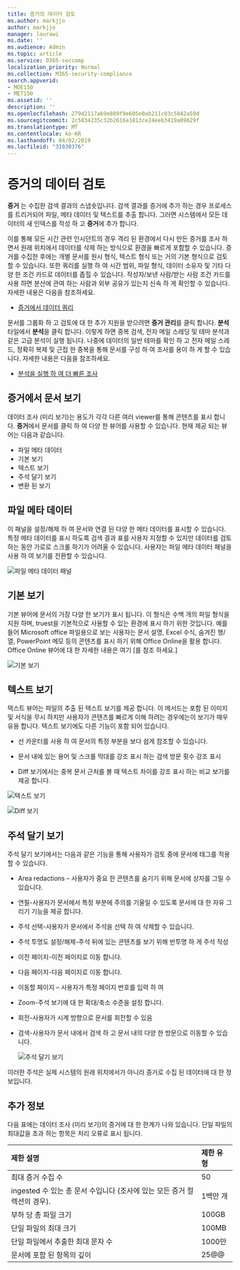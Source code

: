 ```yaml
---
title: 증거의 데이터 검토
ms.author: markjjo
author: markjjo
manager: laurawi
ms.date: ''
ms.audience: Admin
ms.topic: article
ms.service: O365-seccomp
localization_priority: Normal
ms.collection: M365-security-compliance
search.appverid:
- MOE150
- MET150
ms.assetid: ''
description: ''
ms.openlocfilehash: 279d2117a69e889f9e605e0ab211c03c5842a59d
ms.sourcegitcommit: 2c5834235c32b2616e1813ce24eeb3419a09629f
ms.translationtype: MT
ms.contentlocale: ko-KR
ms.lasthandoff: 04/02/2019
ms.locfileid: "31030376"
---
```

# <a name="review-data-in-evidence"></a>증거의 데이터 검토

**증거** 는 수집한 검색 결과의 스냅숏입니다. 검색 결과를 증거에 추가 하는 경우 프로세스를 트리거되어 파일, 메타 데이터 및 텍스트를 추출 합니다. 그러면 시스템에서 모든 데이터의 새 인덱스를 작성 하 고 **증거**에 추가 합니다. 

이를 통해 모든 시간 관련 인시던트의 경우 격리 된 환경에서 다시 만든 증거를 조사 하면서 원래 위치에서 데이터를 삭제 하는 방식으로 환경을 빠르게 포함할 수 있습니다. 증거를 수집한 후에는 개별 문서를 원시 형식, 텍스트 형식 또는 거의 기본 형식으로 검토할 수 있습니다. 또한 쿼리를 실행 하 여 시간 범위, 파일 형식, 데이터 소유자 및 기타 다양 한 조건 카드로 데이터를 좁힐 수 있습니다. 작성자/보낸 사람/받는 사람 조건 카드를 사용 하면 분산에 관여 하는 사람과 외부 공유가 있는지 신속 하 게 확인할 수 있습니다. 자세한 내용은 다음을 참조하세요.

  - [증거에서 데이터 쿼리](evidence-query.md)

문서를 그룹화 하 고 검토에 대 한 추가 지원을 받으려면 **증거 관리**를 클릭 합니다. **분석** 타일에서 **분석**을 클릭 합니다. 이렇게 하면 중복 검색, 전자 메일 스레딩 및 테마 분석과 같은 고급 분석이 실행 됩니다. 나중에 데이터의 일반 테마를 확인 하 고 전자 메일 스레드, 정확히 복제 및 근접 한 중복을 통해 문서를 구성 하 여 조사를 용이 하 게 할 수 있습니다. 자세한 내용은 다음을 참조하세요.

  - [분석을 실행 하 여 더 빠른 조사](run-analytics-to-investigate-faster.md)

## <a name="view-documents-in-evidence"></a>증거에서 문서 보기

데이터 조사 (미리 보기)는 용도가 각각 다른 여러 viewer를 통해 콘텐츠를 표시 합니다. **증거**에서 문서를 클릭 하 여 다양 한 뷰어를 사용할 수 있습니다. 현재 제공 되는 뷰어는 다음과 같습니다.

- 파일 메타 데이터
- 기본 보기
- 텍스트 보기
- 주석 달기 보기
- 변환 된 보기

## <a name="file-metadata"></a>파일 메타 데이터

이 패널을 설정/해제 하 여 문서와 연결 된 다양 한 메타 데이터를 표시할 수 있습니다. 특정 메타 데이터를 표시 하도록 검색 결과 표를 사용자 지정할 수 있지만 데이터를 검토 하는 동안 가로로 스크롤 하기가 어려울 수 있습니다. 사용자는 파일 메타 데이터 패널을 사용 하 여 보기를 전환할 수 있습니다.

![파일 메타 데이터 패널
](../media/Reviewimage2.png)

## <a name="native-view"></a>기본 보기

기본 뷰어에 문서의 가장 다양 한 보기가 표시 됩니다. 이 형식은 수백 개의 파일 형식을 지원 하며, truest을 기본적으로 사용할 수 있는 환경에 표시 하기 위한 것입니다. 예를 들어 Microsoft office 파일용으로 보는 사용자는 문서 설명, Excel 수식, 숨겨진 행/열, PowerPoint 메모 등의 콘텐츠를 표시 하기 위해 Office Online을 활용 합니다. Office Online 뷰어에 대 한 자세한 내용은 여기 \[를 참조 하세요.\]

![기본 보기
](../media/Reviewimage3.png)

## <a name="text-view"></a>텍스트 보기

텍스트 뷰어는 파일의 추출 된 텍스트 보기를 제공 합니다. 이 메서드는 포함 된 이미지 및 서식을 무시 하지만 사용자가 콘텐츠를 빠르게 이해 하려는 경우에는이 보기가 매우 유용 합니다. 텍스트 보기에도 다른 기능이 포함 되어 있습니다.

  - 선 카운터를 사용 하 여 문서의 특정 부분을 보다 쉽게 참조할 수 있습니다.

  - 문서 내에 있는 용어 및 스크롤 막대를 강조 표시 하는 검색 방문 횟수 강조 표시

  - Diff 보기에서는 중복 문서 근처를 볼 때 텍스트 차이를 강조 표시 하는 비교 보기를 제공 합니다.

![텍스트 보기
](../media/Reviewimage4.png)

![Diff 보기
](../media/Reviewimage5.png)

## <a name="annotate-view"></a>주석 달기 보기

주석 달기 보기에서는 다음과 같은 기능을 통해 사용자가 검토 중에 문서에 태그를 적용할 수 있습니다.

  - Area redactions – 사용자가 중요 한 콘텐츠를 숨기기 위해 문서에 상자를 그릴 수 있습니다.

  - 연필-사용자가 문서에서 특정 부분에 주의를 기울일 수 있도록 문서에 대 한 자유 그리기 기능을 제공 합니다.

  - 주석 선택-사용자가 문서에서 주석을 선택 하 여 삭제할 수 있습니다.

  - 주석 투명도 설정/해제-주석 뒤에 있는 콘텐츠를 보기 위해 반투명 하 게 주석 작성

  - 이전 페이지-이전 페이지로 이동 합니다.

  - 다음 페이지-다음 페이지로 이동 합니다.

  - 이동할 페이지 – 사용자가 특정 페이지 번호를 입력 하 여

  - Zoom-주석 보기에 대 한 확대/축소 수준을 설정 합니다.

  - 회전-사용자가 시계 방향으로 문서를 회전할 수 있음

  - 검색-사용자가 문서 내에서 검색 하 고 문서 내의 다양 한 방문으로 이동할 수 있습니다.
    
    ![주석 달기 보기
    ](../media/Reviewimage1.png)

이러한 주석은 실제 시스템의 원래 위치에서가 아니라 증거로 수집 된 데이터에 대 한 정보입니다. 

## <a name="more-information"></a>추가 정보

다음 표에는 데이터 조사 (미리 보기)의 증거에 대 한 한계가 나와 있습니다.  단일 파일의 최대값을 초과 하는 항목은 처리 오류로 표시 됩니다.
    
  |**제한 설명**|**제한 유형**|
  |:-----|:-----|
  |최대 증거 수집 수  <br/> |50  <br/> |
  |ingested 수 있는 총 문서 수입니다 (조사에 있는 모든 증거 컬렉션의 경우).  <br/> |1백만 개  <br/> |
  |부하 당 총 파일 크기  <br/> |100GB  <br/> |
  |단일 파일의 최대 크기   <br/> |100MB  <br/> |
  |단일 파일에서 추출한 최대 문자 수  <br/> |1000만  <br/> |
  |문서에 포함 된 항목의 깊이  <br/> |25@@  <br/> |
  